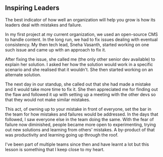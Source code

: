 ## Inspiring Leaders

The best indicator of how well an organization will help you grow is how its leaders deal with mistakes and failure.

In my first project at my current organization, we used an open-source CMS to handle content. In the long run, we had to fix issues dealing with eventual consistency. My then tech lead, Sneha Vasanth, started working on one such issue and came up with an approach to fix it.

After fixing the issue, she called me (the only other senior dev available) to explain her solution. I asked her how the solution would work in a specific scenario and she realised that it wouldn't. She then started working on an alternate solution.

The next day in our standup, she called out that she had made a mistake and it would take more time to fix it. She then appreciated me for finding out the flaw and followed it up with setting up a meeting with the other devs so that they would not make similar mistakes.

This act, of owning up to your mistake in front of everyone, set the bar in the team for how mistakes and failures would be addressed. In the days that followed, I saw everyone else in the team doing the same. With the fear of failure now diminished, people became more open to experimenting, trying out new solutions and learning from others' mistakes. A by-product of that was productivity and learning going up through the roof.

I've been part of multiple teams since then and have learnt a lot but this lesson is something that I keep close to my heart.